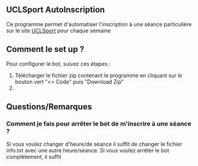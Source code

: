 ## UCLSport AutoInscription

Ce programme permet d'automatiser l'inscription à une séance particulière sur le site [UCLSport](https://sites.uclouvain.be/uclsport) pour chaque semaine

## Comment le set up ?

Pour configurer le bot, suivez ces étapes :

1. Télécharger le fichier zip contenant le programme en cliquant sur le bouton vert "<> Code" puis "Download Zip"
2. 

## Questions/Remarques

### **Comment je fais pour arrêter le bot de m'inscrire à une séance ?**
Si vous voulez changer d'heure/de séance il suffit de changer le fichier info.txt avec une autre heure/séance.
Si vous voulez arrêter le bot complètement, il suffit
